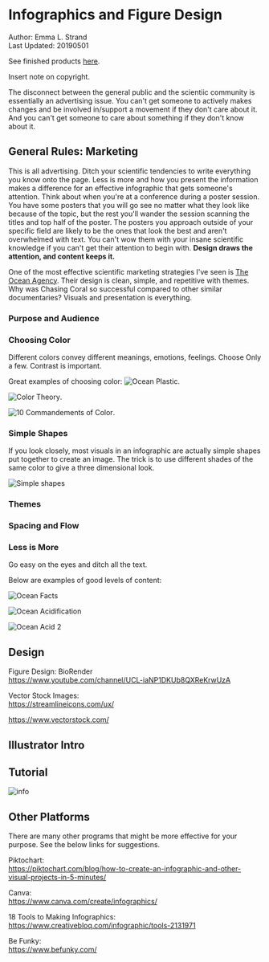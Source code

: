 # Infographics and Figure Design
Author: Emma L. Strand  
Last Updated: 20190501 

See finished products [here](https://emmastrand.weebly.com/infographics.html).

Insert note on copyright. 

The disconnect between the general public and the scientiic community is essentially an advertising issue. You can't get someone to actively makes changes and be involved in/support a movement if they don't care about it. And you can't get someone to care about something if they don't know about it. 


## General Rules: Marketing 

This is all advertising. Ditch your scientific tendencies to write everything you know onto the page. Less is more and how you present the information makes a difference for an effective infographic that gets someone's attention. Think about when you're at a conference during a poster session. You have some posters that you will go see no matter what they look like because of the topic, but the rest you'll wander the session scanning the titles and top half of the poster. The posters you approach outside of your specific field are likely to be the ones that look the best and aren't overwhelmed with text. You can't wow them with your insane scientific knowledge if you can't get their attention to begin with. **Design draws the attention, and content keeps it.**  

One of the most effective scientific marketing strategies I've seen is [The Ocean Agency](https://theoceanagency.org/). Their design is clean, simple, and repetitive with themes. Why was Chasing Coral so successful compared to other similar documentaries? Visuals and presentation is everything. 

### Purpose and Audience 

### Choosing Color
Different colors convey different meanings, emotions, feelings. Choose Only a few. Contrast is important.

Great examples of choosing color: 
![Ocean Plastic](https://oceanlegacy.ca/foundation/wp-content/uploads/2018/05/oceanlegacy_infographic2.jpg).
  
![Color Theory](https://www.motocms.com/blog/wp-content/uploads/2014/08/color-theory-infographic-paper-leaf.jpg).

![10 Commandements of Color](http://www.designmantic.com/blog/wp-content/uploads/2014/05/Color-Theory-Infographic.jpg).

### Simple Shapes
If you look closely, most visuals in an infographic are actually simple shapes put together to create an image. The trick is to use different shades of the same color to give a three dimensional look.

![Simple shapes](https://thumbs.dreamstime.com/z/hipster-infographics-illustration-template-young-people-wear-street-fashion-modern-accessories-yellow-80548670.jpg)

### Themes

### Spacing and Flow

### Less is More
Go easy on the eyes and ditch all the text. 

Below are examples of good levels of content:

![Ocean Facts](https://briefbox.me/wp-content/uploads/2016/07/imported_4307_Marine-life-infographic1.jpg)

![Ocean Acidification](https://www.mbari.org/wp-content/uploads/2016/01/SOSMag-Iss05-Art07-Im003-%C2%A9Elzemiek-Zinkstok-Lushomo-SOSFCopyright-InfographicOceanAcidification-2560x3243.jpg)

![Ocean Acid 2](https://www.saveourseasmagazine.com/wp-content/uploads/SOSMag-Iss05-Art07-Im004-%C2%A9Elzemiek-Zinkstok-Lushomo-SOSFCopyright-InfographicOceanAcidification-2560x3243.jpg)

## Design 

Figure Design: BioRender  
https://www.youtube.com/channel/UCL-iaNP1DKUb8QXReKrwUzA

Vector Stock Images:  
https://streamlineicons.com/ux/

https://www.vectorstock.com/

## Illustrator Intro

## Tutorial 

![info](https://emmastrand.weebly.com/uploads/8/2/0/1/82015060/how-to-geoduck_orig.png)


## Other Platforms 
There are many other programs that might be more effective for your purpose. See the below links for suggestions.

Piktochart:  
https://piktochart.com/blog/how-to-create-an-infographic-and-other-visual-projects-in-5-minutes/

Canva:  
https://www.canva.com/create/infographics/

18 Tools to Making Infographics:  
https://www.creativebloq.com/infographic/tools-2131971

Be Funky:  
https://www.befunky.com/



